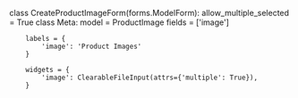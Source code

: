 class CreateProductImageForm(forms.ModelForm):
    allow_multiple_selected = True
    class Meta:
        model = ProductImage
        fields = ['image']

        labels = {
            'image': 'Product Images'
        }

        widgets = {
            'image': ClearableFileInput(attrs={'multiple': True}),
        }

